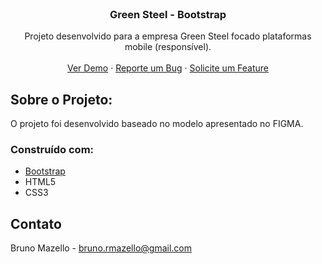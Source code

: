 <div id="top"></div>

<!-- PROJECT LOGO -->
<br />
<div align="center">
<h3 align="center">Green Steel - Bootstrap</h3>

  <p align="center">
    Projeto desenvolvido para a empresa Green Steel focado plataformas mobile (responsível).
    <br />
    <br />
    <a href="https://brunomazello.github.io/GreenSteel/" target="_blank">Ver Demo</a>
    ·
    <a href="https://github.com/brunomazello/GreenSteel/issues" target="_blank">Reporte um Bug</a>
    ·
    <a href="https://github.com/brunomazello/GreenSteel/issues" target="_blank">Solicite um Feature</a>
  </p>
</div>

<!-- ABOUT THE PROJECT -->
## Sobre o Projeto:

O projeto foi desenvolvido baseado no modelo apresentado no FIGMA.

### Construído com:

* [Bootstrap](https://getbootstrap.com)
* HTML5
* CSS3


<!-- CONTACT -->
## Contato

Bruno Mazello - bruno.rmazello@gmail.com


